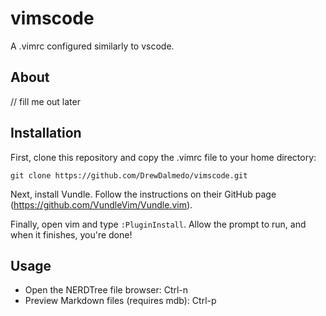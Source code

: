 # vimscode

A .vimrc configured similarly to vscode.

## About

// fill me out later

## Installation

First, clone this repository and copy the .vimrc file to your home directory:

`git clone https://github.com/DrewDalmedo/vimscode.git`

Next, install Vundle. Follow the instructions on their GitHub page (https://github.com/VundleVim/Vundle.vim).

Finally, open vim and type `:PluginInstall`. Allow the prompt to run, and when it finishes, you're done!

## Usage

- Open the NERDTree file browser: Ctrl-n
- Preview Markdown files (requires mdb): Ctrl-p

